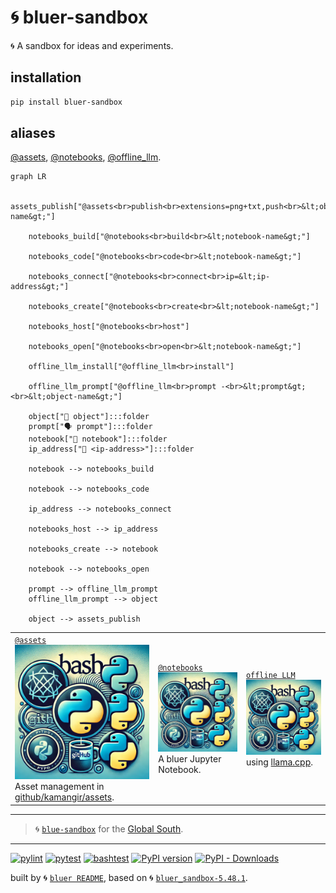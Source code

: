 # 🌀 bluer-sandbox

🌀 A sandbox for ideas and experiments.

## installation

```bash
pip install bluer-sandbox
```

## aliases

[@assets](./bluer_sandbox/docs/aliases/assets.md), 
[@notebooks](./bluer_sandbox/docs/aliases/notebooks.md), 
[@offline_llm](./bluer_sandbox/docs/aliases/offline_llm.md).

```mermaid
graph LR

    assets_publish["@assets<br>publish<br>extensions=png+txt,push<br>&lt;object-name&gt;"]

    notebooks_build["@notebooks<br>build<br>&lt;notebook-name&gt;"]

    notebooks_code["@notebooks<br>code<br>&lt;notebook-name&gt;"]
    
    notebooks_connect["@notebooks<br>connect<br>ip=&lt;ip-address&gt;"]

    notebooks_create["@notebooks<br>create<br>&lt;notebook-name&gt;"]

    notebooks_host["@notebooks<br>host"]

    notebooks_open["@notebooks<br>open<br>&lt;notebook-name&gt;"]

    offline_llm_install["@offline_llm<br>install"]

    offline_llm_prompt["@offline_llm<br>prompt -<br>&lt;prompt&gt;<br>&lt;object-name&gt;"]

    object["📂 object"]:::folder
    prompt["🗣️ prompt"]:::folder
    notebook["📘 notebook"]:::folder
    ip_address["🛜 <ip-address>"]:::folder

    notebook --> notebooks_build

    notebook --> notebooks_code

    ip_address --> notebooks_connect

    notebooks_host --> ip_address

    notebooks_create --> notebook

    notebook --> notebooks_open

    prompt --> offline_llm_prompt
    offline_llm_prompt --> object

    object --> assets_publish
```

|   |   |   |
| --- | --- | --- |
| [``@assets``](./bluer_sandbox/assets/) [![image](https://github.com/kamangir/assets/raw/main/blue-plugin/marquee.png?raw=true)](./bluer_sandbox/assets/) Asset management in [github/kamangir/assets](https://github.com/kamangir/assets). | [``@notebooks``](./bluer_sandbox/assets/template.ipynb) [![image](https://github.com/kamangir/assets/raw/main/blue-plugin/marquee.png?raw=true)](./bluer_sandbox/assets/template.ipynb) A bluer Jupyter Notebook. | [`offline LLM`](./bluer_sandbox/docs/offline_llm.md) [![image](https://github.com/kamangir/assets/raw/main/blue-plugin/marquee.png?raw=true)](./bluer_sandbox/docs/offline_llm.md) using [llama.cpp](https://github.com/ggerganov/llama.cpp). |

---

> 🌀 [`blue-sandbox`](https://github.com/kamangir/blue-sandbox) for the [Global South](https://github.com/kamangir/bluer-south).

---


[![pylint](https://github.com/kamangir/bluer-sandbox/actions/workflows/pylint.yml/badge.svg)](https://github.com/kamangir/bluer-sandbox/actions/workflows/pylint.yml) [![pytest](https://github.com/kamangir/bluer-sandbox/actions/workflows/pytest.yml/badge.svg)](https://github.com/kamangir/bluer-sandbox/actions/workflows/pytest.yml) [![bashtest](https://github.com/kamangir/bluer-sandbox/actions/workflows/bashtest.yml/badge.svg)](https://github.com/kamangir/bluer-sandbox/actions/workflows/bashtest.yml) [![PyPI version](https://img.shields.io/pypi/v/bluer-sandbox.svg)](https://pypi.org/project/bluer-sandbox/) [![PyPI - Downloads](https://img.shields.io/pypi/dd/bluer-sandbox)](https://pypistats.org/packages/bluer-sandbox)

built by 🌀 [`bluer README`](https://github.com/kamangir/bluer-objects/tree/main/bluer_objects/README), based on 🌀 [`bluer_sandbox-5.48.1`](https://github.com/kamangir/bluer-sandbox).
